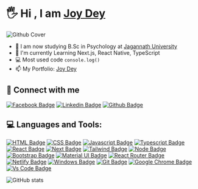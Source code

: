 # 🖐 Hi , I am [Joy Dey](https://joydey100.github.io/personal/)


![Github Cover](https://imgur.com/FzUmkFp.png)

- 🏫 I am now studying B.Sc in Psychology at [Jagannath University](https://www.jnu.ac.bd/)
- 🌱 I'm currently Learning Next.js, React Native, TypeScript
- 💻 Most used code `console.log()`
- 📫 My Portfolio: [Joy Dey](https://joydey100.github.io/personal/)



## 🚀 Connect with me



[![Facebook Badge](https://img.shields.io/badge/Facebook-1877F2?style=for-the-badge&logo=facebook&logoColor=white)](https://www.facebook.com/joydey.joydey.16)
[![Linkedin Badge](https://img.shields.io/badge/LinkedIn-0077B5?style=for-the-badge&logo=linkedin&logoColor=white)](https://www.linkedin.com/in/joydey-99/)
[![Github Badge](https://img.shields.io/badge/GitHub-100000?style=for-the-badge&logo=github&logoColor=white)](https://github.com/joydey100)


## 💻 Languages and Tools:




[![HTML Badge](https://img.shields.io/badge/HTML5-E34F26?style=for-the-badge&logo=html5&logoColor=white)](https://github.com/joydey100)
[![CSS Badge](https://img.shields.io/badge/CSS3-1572B6?style=for-the-badge&logo=css3&logoColor=white)](https://github.com/joydey100)
[![Javascript Badge](https://img.shields.io/badge/JavaScript-F7DF1E?style=for-the-badge&logo=javascript&logoColor=black)](https://github.com/joydey100)
[![Typescript Badge](https://img.shields.io/badge/typeScript-0078D6?style=for-the-badge&logo=typeScript&logoColor=white)](https://github.com/joydey100)
[![React Badge](https://img.shields.io/badge/React-20232A?style=for-the-badge&logo=react&logoColor=61DAFB)](https://github.com/joydey100)
[![Next Badge](https://img.shields.io/badge/NextJS-000?style=for-the-badge&logo=nextjs&logoColor=61DAFB)](https://github.com/joydey100)
[![Tailwind Badge](https://img.shields.io/badge/Tailwind_CSS-38B2AC?style=for-the-badge&logo=tailwind-css&logoColor=white)](https://github.com/joydey100)
[![Node Badge](https://img.shields.io/badge/Node.js-43853D?style=for-the-badge&logo=node.js&logoColor=white)](https://github.com/joydey100)
[![Bootstrap Badge](https://img.shields.io/badge/Bootstrap-563D7C?style=for-the-badge&logo=bootstrap&logoColor=white)](https://github.com/joydey100)
[![Material UI Badge](https://img.shields.io/badge/Material--UI-0081CB?style=for-the-badge&logo=material-ui&logoColor=white)](https://github.com/joydey100)
[![React Router Badge](https://img.shields.io/badge/React_Router-CA4245?style=for-the-badge&logo=react-router&logoColor=white)](https://github.com/joydey100)
[![Netlify Badge](https://img.shields.io/badge/Netlify-00C7B7?style=for-the-badge&logo=netlify&logoColor=white)](https://github.com/joydey100)
[![Windows Badge](https://img.shields.io/badge/Windows-0078D6?style=for-the-badge&logo=windows&logoColor=white)](https://github.com/joydey100)
[![Git Badge](https://img.shields.io/badge/git-f34f29?style=for-the-badge&logo=git&logoColor=white)](https://github.com/joydey100)
[![Google Chrome Badge](https://img.shields.io/badge/google_chrome-556532?style=for-the-badge&logo=googlechrome&logoColor=white)](https://github.com/joydey100)
[![Vs Code Badge](https://img.shields.io/badge/Visual_Studio_Code-0078D6?style=for-the-badge&logo=visualstudiocode&logoColor=white)](https://github.com/joydey100)



![GitHub stats](https://github-readme-stats.vercel.app/api?username=joydey100&show_icons=true&theme=dark)



